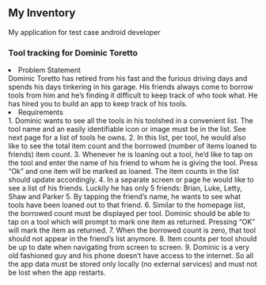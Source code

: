 <H2>My Inventory</H2>
My application for test case android developer

<H3>Tool tracking for Dominic Toretto</H3>
<li> Problem Statement</li>
Dominic Toretto has retired from his fast and the furious driving days and spends his
days tinkering in his garage. His friends always come to borrow tools from him and he’s finding it difficult to keep track of who took what. He has hired you to build an app to keep track of his tools.
<li>Requirements</li>
1. Dominic wants to see all the tools in his toolshed in a convenient list. The tool name and an easily identifiable icon or image must be in the list. See next page for a list of tools he owns.
2. In this list, per tool, he would also like to see the total item count and the borrowed (number of items loaned to friends) item count.
3. Whenever he is loaning out a tool, he’d like to tap on the tool and enter the name of his friend to whom he is giving the tool. Press “Ok” and one item will be marked as loaned. The item counts in the list should update accordingly.
4. In a separate screen or page he would like to see a list of his friends. Luckily he has only 5 friends: Brian, Luke, Letty, Shaw and Parker
5. By tapping the friend’s name, he wants to see what tools have been loaned out to that friend.
6. Similar to the homepage list, the borrowed count must be displayed per tool. Dominic should be able to tap on a tool which will prompt to mark one item as returned. Pressing “OK” will mark the item as returned.
7. When the borrowed count is zero, that tool should not appear in the friend’s list anymore.
8. Item counts per tool should be up to date when navigating from screen to screen.
9. Dominic is a very old fashioned guy and his phone doesn’t have access to the internet. So all the app data must be stored only locally (no external services) and must not be lost when the app restarts.
